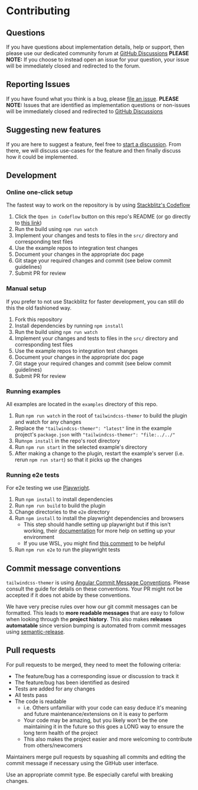 # Contributing

## Questions

If you have questions about implementation details, help or support, then please use our dedicated community forum at [GitHub Discussions](https://github.com/RyanClementsHax/tailwindcss-themer/discussions) **PLEASE NOTE:** If you choose to instead open an issue for your question, your issue will be immediately closed and redirected to the forum.

## Reporting Issues

If you have found what you think is a bug, please [file an issue](https://github.com/RyanClementsHax/tailwindcss-themer/issues/new/choose). **PLEASE NOTE:** Issues that are identified as implementation questions or non-issues will be immediately closed and redirected to [GitHub Discussions](https://github.com/RyanClementsHax/tailwindcss-themer/discussions)

## Suggesting new features

If you are here to suggest a feature, feel free to [start a discussion](https://github.com/RyanClementsHax/tailwindcss-themer/discussions). From there, we will discuss use-cases for the feature and then finally discuss how it could be implemented.

## Development

### Online one-click setup

The fastest way to work on the repository is by using [Stackblitz's Codeflow](https://stackblitz.com/codeflow)

1. Click the `Open in Codeflow` button on this repo's README (or go directly to [this link](https:///pr.new/RyanClementsHax/tailwindcss-themer))
2. Run the build using `npm run watch`
3. Implement your changes and tests to files in the `src/` directory and corresponding test files
4. Use the example repos to integration test changes
5. Document your changes in the appropriate doc page
6. Git stage your required changes and commit (see below commit guidelines)
7. Submit PR for review

### Manual setup

If you prefer to not use Stackblitz for faster development, you can still do this the old fashioned way.

1. Fork this repository
2. Install dependencies by running `npm install`
3. Run the build using `npm run watch`
4. Implement your changes and tests to files in the `src/` directory and corresponding test files
5. Use the example repos to integration test changes
6. Document your changes in the appropriate doc page
7. Git stage your required changes and commit (see below commit guidelines)
8. Submit PR for review

### Running examples

All examples are located in the `examples` directory of this repo.

1. Run `npm run watch` in the root of `tailwindcss-themer` to build the plugin and watch for any changes
2. Replace the `"tailwindcss-themer": "latest"` line in the example project's `package.json` with `"tailwindcss-themer": "file:../../"`
3. Run`npm install` in the repo's root directory
4. Run `npm run start` in the selected example's directory
5. After making a change to the plugin, restart the example's server (i.e. rerun `npm run start`) so that it picks up the changes

### Running e2e tests

For e2e testing we use [Playwright](https://playwright.dev/).

1. Run `npm install` to install dependencies
2. Run `npm run build` to build the plugin
3. Change directories to the `e2e` directory
4. Run `npm install` to install the playwright dependencies and browsers
   - This step should handle setting up playwright but if this isn't working, their [documentation](https://playwright.dev/python/docs/intro) for more help on setting up your environment
   - If you use WSL, you might find [this comment](https://github.com/microsoft/playwright/issues/13533#issuecomment-1098391029) to be helpful
5. Run `npm run e2e` to run the playwright tests

## Commit message conventions

`tailwindcss-themer` is using [Angular Commit Message Conventions](https://github.com/angular/angular/blob/main/CONTRIBUTING.md#-commit-message-format). Please consult the guide for details on these conventions. Your PR might not be accepted if it does not abide by these conventions.

We have very precise rules over how our git commit messages can be formatted. This leads to **more readable messages** that are easy to follow when looking through the **project history**. This also makes **releases automatable** since version bumping is automated from commit messages using [semantic-release](https://github.com/semantic-release/semantic-release).

## Pull requests

For pull requests to be merged, they need to meet the following criteria:

- The feature/bug has a corresponding issue or discussion to track it
- The feature/bug has been identified as desired
- Tests are added for any changes
- All tests pass
- The code is readable
  - i.e. Others unfamiliar with your code can easy deduce it's meaning and future maintenance/extensions on it is easy to perform
  - Your code may be amazing, but you likely won't be the one maintaining it in the future so this goes a LONG way to ensure the long term health of the project
  - This also makes the project easier and more welcoming to contribute from others/newcomers

Maintainers merge pull requests by squashing all commits and editing the commit message if necessary using the GitHub user interface.

Use an appropriate commit type. Be especially careful with breaking changes.

